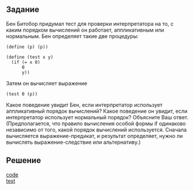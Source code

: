 ## Задание
Бен Битобор придумал тест для проверки интерпретатора на то, с каким порядком вычислений он работает, аппликативным или нормальным. Бен определяет такие две процедуры:

```
(define (p) (p))

(define (test x y)
  (if (= x 0)
      0
      y))
```
Затем он вычисляет выражение

```
(test 0 (p))
```

Какое поведение увидит Бен, если интерпретатор использует аппликативный порядок вычислений? Какое поведение он увидит, если интерпретатор использует нормальный порядок? Объясните Ваш ответ. (Предполагается, что правило вычисления особой формы if одинаково независимо от того, какой порядок вычислений используется. Сначала вычисляется выражение-предикат, и результат определяет, нужно ли вычислять выражение-следствие или альтернативу.)

## Решение
[code](../../src/chapter01/solution_5.rkt)  
[test](../../test/chapter01/test_5.rkt)
